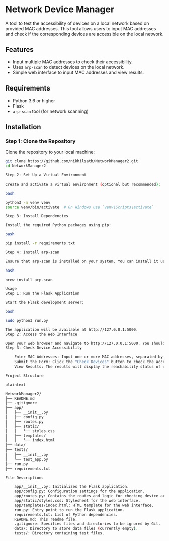 # Network Device Manager

A tool to test the accessibility of devices on a local network based on provided MAC addresses. This tool allows users to input MAC addresses and check if the corresponding devices are accessible on the local network.

## Features

- Input multiple MAC addresses to check their accessibility.
- Uses `arp-scan` to detect devices on the local network.
- Simple web interface to input MAC addresses and view results.

## Requirements

- Python 3.6 or higher
- Flask
- `arp-scan` tool (for network scanning)

## Installation

### Step 1: Clone the Repository

Clone the repository to your local machine:

```bash
git clone https://github.com/nikhilsath/NetworkManager2.git
cd NetworkManager2

Step 2: Set Up a Virtual Environment

Create and activate a virtual environment (optional but recommended):

bash

python3 -m venv venv
source venv/bin/activate  # On Windows use `venv\Scripts\activate`

Step 3: Install Dependencies

Install the required Python packages using pip:

bash

pip install -r requirements.txt

Step 4: Install arp-scan

Ensure that arp-scan is installed on your system. You can install it using Homebrew on macOS:

bash

brew install arp-scan

Usage
Step 1: Run the Flask Application

Start the Flask development server:

bash

sudo python3 run.py

The application will be available at http://127.0.0.1:5000.
Step 2: Access the Web Interface

Open your web browser and navigate to http://127.0.0.1:5000. You should see a form where you can input MAC addresses.
Step 3: Check Device Accessibility

    Enter MAC Addresses: Input one or more MAC addresses, separated by commas.
    Submit the Form: Click the "Check Devices" button to check the accessibility of the provided MAC addresses.
    View Results: The results will display the reachability status of each MAC address.

Project Structure

plaintext

NetworkManager2/
├── README.md
├── .gitignore
├── app/
│   ├── __init__.py
│   ├── config.py
│   ├── routes.py
│   ├── static/
│   │   └── styles.css
│   ├── templates/
│   │   └── index.html
├── data/
├── tests/
│   ├── __init__.py
│   └── test_app.py
├── run.py
├── requirements.txt

File Descriptions

    app/__init__.py: Initializes the Flask application.
    app/config.py: Configuration settings for the application.
    app/routes.py: Contains the routes and logic for checking device accessibility.
    app/static/styles.css: Stylesheet for the web interface.
    app/templates/index.html: HTML template for the web interface.
    run.py: Entry point to run the Flask application.
    requirements.txt: List of Python dependencies.
    README.md: This readme file.
    .gitignore: Specifies files and directories to be ignored by Git.
    data/: Directory to store data files (currently empty).
    tests/: Directory containing test files.